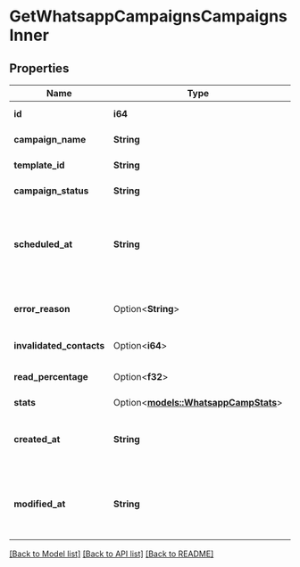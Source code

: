 # GetWhatsappCampaignsCampaignsInner

## Properties

Name | Type | Description | Notes
------------ | ------------- | ------------- | -------------
**id** | **i64** | ID of the WhatsApp Campaign | 
**campaign_name** | **String** | Name of the WhatsApp Campaign | 
**template_id** | **String** | Id of the WhatsApp template | 
**campaign_status** | **String** | Status of the WhatsApp Campaign | 
**scheduled_at** | **String** | UTC date-time on which WhatsApp campaign is scheduled. Should be in YYYY-MM-DDTHH:mm:ss.SSSZ format | 
**error_reason** | Option<**String**> | Error Reason associated with the WhatsApp campaign sending | [optional]
**invalidated_contacts** | Option<**i64**> | Count of invalidated contacts | [optional]
**read_percentage** | Option<**f32**> | Read percentage of the the WhatsApp campaign created | [optional]
**stats** | Option<[**models::WhatsappCampStats**](WhatsappCampStats.md)> |  | [optional]
**created_at** | **String** | Creation UTC date-time of the WhatsApp template (YYYY-MM-DDTHH:mm:ss.SSSZ) | 
**modified_at** | **String** | UTC date-time of last modification of the WhatsApp template (YYYY-MM-DDTHH:mm:ss.SSSZ) | 

[[Back to Model list]](../README.md#documentation-for-models) [[Back to API list]](../README.md#documentation-for-api-endpoints) [[Back to README]](../README.md)


